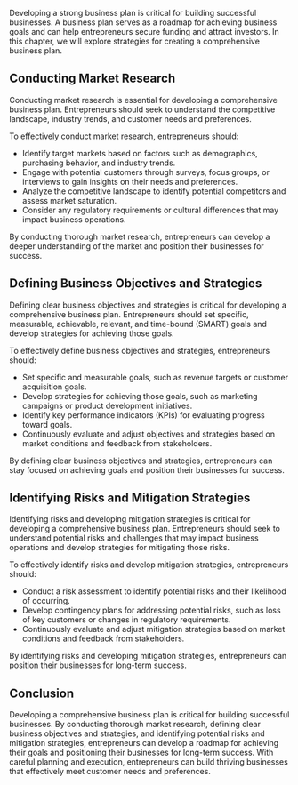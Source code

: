 
Developing a strong business plan is critical for building successful businesses. A business plan serves as a roadmap for achieving business goals and can help entrepreneurs secure funding and attract investors. In this chapter, we will explore strategies for creating a comprehensive business plan.

Conducting Market Research
--------------------------

Conducting market research is essential for developing a comprehensive business plan. Entrepreneurs should seek to understand the competitive landscape, industry trends, and customer needs and preferences.

To effectively conduct market research, entrepreneurs should:

* Identify target markets based on factors such as demographics, purchasing behavior, and industry trends.
* Engage with potential customers through surveys, focus groups, or interviews to gain insights on their needs and preferences.
* Analyze the competitive landscape to identify potential competitors and assess market saturation.
* Consider any regulatory requirements or cultural differences that may impact business operations.

By conducting thorough market research, entrepreneurs can develop a deeper understanding of the market and position their businesses for success.

Defining Business Objectives and Strategies
-------------------------------------------

Defining clear business objectives and strategies is critical for developing a comprehensive business plan. Entrepreneurs should set specific, measurable, achievable, relevant, and time-bound (SMART) goals and develop strategies for achieving those goals.

To effectively define business objectives and strategies, entrepreneurs should:

* Set specific and measurable goals, such as revenue targets or customer acquisition goals.
* Develop strategies for achieving those goals, such as marketing campaigns or product development initiatives.
* Identify key performance indicators (KPIs) for evaluating progress toward goals.
* Continuously evaluate and adjust objectives and strategies based on market conditions and feedback from stakeholders.

By defining clear business objectives and strategies, entrepreneurs can stay focused on achieving goals and position their businesses for success.

Identifying Risks and Mitigation Strategies
-------------------------------------------

Identifying risks and developing mitigation strategies is critical for developing a comprehensive business plan. Entrepreneurs should seek to understand potential risks and challenges that may impact business operations and develop strategies for mitigating those risks.

To effectively identify risks and develop mitigation strategies, entrepreneurs should:

* Conduct a risk assessment to identify potential risks and their likelihood of occurring.
* Develop contingency plans for addressing potential risks, such as loss of key customers or changes in regulatory requirements.
* Continuously evaluate and adjust mitigation strategies based on market conditions and feedback from stakeholders.

By identifying risks and developing mitigation strategies, entrepreneurs can position their businesses for long-term success.

Conclusion
----------

Developing a comprehensive business plan is critical for building successful businesses. By conducting thorough market research, defining clear business objectives and strategies, and identifying potential risks and mitigation strategies, entrepreneurs can develop a roadmap for achieving their goals and positioning their businesses for long-term success. With careful planning and execution, entrepreneurs can build thriving businesses that effectively meet customer needs and preferences.
